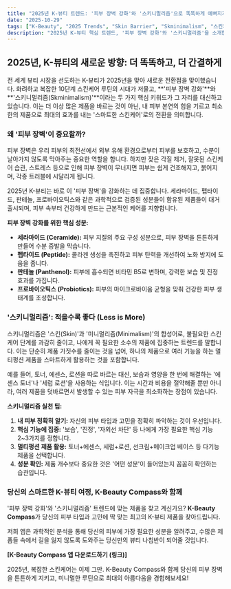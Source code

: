 ```yaml
---
title: "2025년 K-뷰티 트렌드: '피부 장벽 강화'와 '스키니멀리즘'으로 똑똑하게 예뻐지기"
date: "2025-10-29"
tags: ["K-Beauty", "2025 Trends", "Skin Barrier", "Skminimalism", "스킨케어"]
description: "2025년 K-뷰티 핵심 트렌드, '피부 장벽 강화'와 '스키니멀리즘'을 소개합니다. 복잡한 스킨케어 루틴에서 벗어나, 과학에 기반한 최소한의 제품으로 최대의 효과를 얻는 방법을 알아보세요."
---
```


## 2025년, K-뷰티의 새로운 방향: 더 똑똑하고, 더 간결하게

전 세계 뷰티 시장을 선도하는 K-뷰티가 2025년을 맞아 새로운 전환점을 맞이했습니다. 화려하고 복잡한 10단계 스킨케어 루틴의 시대가 저물고, **'피부 장벽 강화'**와 **'스키니멀리즘(Skminimalism)'**이라는 두 가지 핵심 키워드가 그 자리를 대신하고 있습니다. 이는 더 이상 많은 제품을 바르는 것이 아닌, 내 피부 본연의 힘을 기르고 최소한의 제품으로 최대의 효과를 내는 '스마트한 스킨케어'로의 전환을 의미합니다.

### 왜 '피부 장벽'이 중요할까?

피부 장벽은 우리 피부의 최전선에서 외부 유해 환경으로부터 피부를 보호하고, 수분이 날아가지 않도록 막아주는 중요한 역할을 합니다. 하지만 잦은 각질 제거, 잘못된 스킨케어 습관, 스트레스 등으로 인해 피부 장벽이 무너지면 피부는 쉽게 건조해지고, 붉어지며, 각종 트러블에 시달리게 됩니다.

2025년 K-뷰티는 바로 이 '피부 장벽'을 강화하는 데 집중합니다. 세라마이드, 펩타이드, 판테놀, 프로바이오틱스와 같은 과학적으로 검증된 성분들이 함유된 제품들이 대거 출시되며, 피부 속부터 건강하게 만드는 근본적인 케어를 지향합니다.

**피부 장벽 강화를 위한 핵심 성분:**

*   **세라마이드 (Ceramide):** 피부 지질의 주요 구성 성분으로, 피부 장벽을 튼튼하게 만들어 수분 증발을 막습니다.
*   **펩타이드 (Peptide):** 콜라겐 생성을 촉진하고 피부 탄력을 개선하여 노화 방지에 도움을 줍니다.
*   **판테놀 (Panthenol):** 피부에 흡수되면 비타민 B5로 변하며, 강력한 보습 및 진정 효과를 가집니다.
*   **프로바이오틱스 (Probiotics):** 피부의 마이크로바이옴 균형을 맞춰 건강한 피부 생태계를 조성합니다.

### '스키니멀리즘': 적을수록 좋다 (Less is More)

스키니멀리즘은 '스킨(Skin)'과 '미니멀리즘(Minimalism)'의 합성어로, 불필요한 스킨케어 단계를 과감히 줄이고, 나에게 꼭 필요한 소수의 제품에 집중하는 트렌드를 말합니다. 이는 단순히 제품 가짓수를 줄이는 것을 넘어, 하나의 제품으로 여러 기능을 하는 멀티펑션 제품을 스마트하게 활용하는 것을 포함합니다.

예를 들어, 토너, 에센스, 로션을 따로 바르는 대신, 보습과 영양을 한 번에 해결하는 '에센스 토너'나 '세럼 로션'을 사용하는 식입니다. 이는 시간과 비용을 절약해줄 뿐만 아니라, 여러 제품을 덧바르면서 발생할 수 있는 피부 자극을 최소화하는 장점이 있습니다.

**스키니멀리즘 실천 팁:**

1.  **내 피부 정확히 알기:** 자신의 피부 타입과 고민을 정확히 파악하는 것이 우선입니다.
2.  **핵심 기능에 집중:** '보습', '진정', '자외선 차단' 등 나에게 가장 필요한 핵심 기능 2~3가지를 정합니다.
3.  **멀티펑션 제품 활용:** 토너+에센스, 세럼+로션, 선크림+메이크업 베이스 등 다기능 제품을 선택합니다.
4.  **성분 확인:** 제품 개수보다 중요한 것은 '어떤 성분'이 들어있는지 꼼꼼히 확인하는 습관입니다.

### 당신의 스마트한 K-뷰티 여정, K-Beauty Compass와 함께

'피부 장벽 강화'와 '스키니멀리즘' 트렌드에 맞는 제품을 찾고 계신가요? **K-Beauty Compass**가 당신의 피부 타입과 고민에 딱 맞는 최고의 K-뷰티 제품을 찾아드립니다.

저희 앱은 과학적인 분석을 통해 당신의 피부에 가장 필요한 성분을 알려주고, 수많은 제품들 속에서 길을 잃지 않도록 도와주는 당신만의 뷰티 나침반이 되어줄 것입니다.

**[K-Beauty Compass 앱 다운로드하기 (링크)]**

2025년, 복잡한 스킨케어는 이제 그만. K-Beauty Compass와 함께 당신의 피부 장벽을 튼튼하게 지키고, 미니멀한 루틴으로 최대의 아름다움을 경험해보세요!

